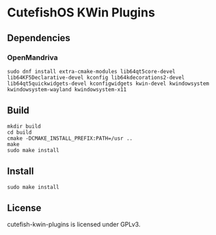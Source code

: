 # CutefishOS KWin Plugins

## Dependencies

### OpenMandriva

```
sudo dnf install extra-cmake-modules lib64qt5core-devel lib64KF5Declarative-devel kconfig lib64kdecorations2-devel lib64qt5quickwidgets-devel kconfigwidgets kwin-devel kwindowsystem kwindowsystem-wayland kwindowsystem-x11
```

## Build

```
mkdir build
cd build
cmake -DCMAKE_INSTALL_PREFIX:PATH=/usr ..
make
sudo make install
```

## Install

```
sudo make install
```

## License

cutefish-kwin-plugins is licensed under GPLv3.
